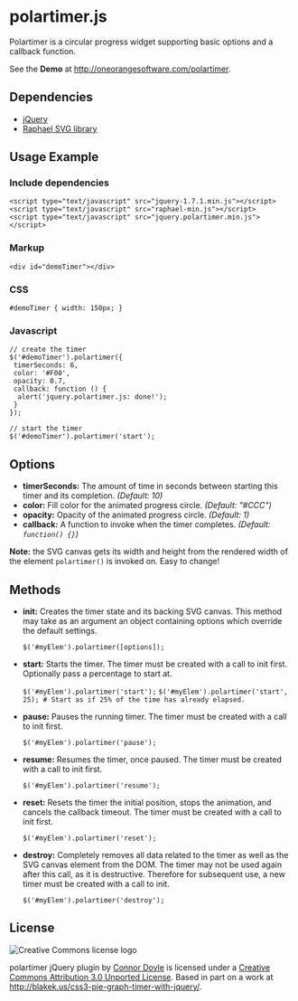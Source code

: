 polartimer.js
=============

Polartimer is a circular progress widget supporting basic options and a callback function.

See the **Demo** at http://oneorangesoftware.com/polartimer.

Dependencies
------------

* [jQuery](http://jquery.com)
* [Raphael SVG library](http://raphaeljs.com)

Usage Example
-------------

### Include dependencies

    <script type="text/javascript" src="jquery-1.7.1.min.js"></script>
    <script type="text/javascript" src="raphael-min.js"></script>
    <script type="text/javascript" src="jquery.polartimer.min.js"></script>

### Markup

    <div id="demoTimer"></div>

### CSS

    #demoTimer { width: 150px; }

### Javascript

    // create the timer
    $('#demoTimer').polartimer({
     timerSeconds: 6,
     color: '#F00',
     opacity: 0.7,
     callback: function () {
      alert('jquery.polartimer.js: done!');
     }
    });

    // start the timer
    $('#demoTimer').polartimer('start');

Options
-------

* __timerSeconds:__  The amount of time in seconds between starting this timer and its completion. *(Default: 10)*
* __color:__  Fill color for the animated progress circle. *(Default: "#CCC")*
* __opacity:__  Opacity of the animated progress circle. *(Default: 1)*
* __callback:__  A function to invoke when the timer completes. *(Default: `function() {}`)*

**Note:** the SVG canvas gets its width and height from the rendered width of the element `polartimer()` is invoked on. Easy to change!

Methods
-------

* __init:__  Creates the timer state and its backing SVG canvas. This method may take as an argument an object containing options which override the default settings.

    `$('#myElem').polartimer([options]);`

* __start:__  Starts the timer. The timer must be created with a call to init first. Optionally pass a percentage to start at.

    `$('#myElem').polartimer('start');`
    `$('#myElem').polartimer('start', 25); # Start as if 25% of the time has already elapsed.`

* __pause:__  Pauses the running timer. The timer must be created with a call to init first.

    `$('#myElem').polartimer('pause');`

* __resume:__  Resumes the timer, once paused. The timer must be created with a call to init first.

    `$('#myElem').polartimer('resume');`

* __reset:__  Resets the timer the initial position, stops the animation, and cancels the callback timeout. The timer must be created with a call to init first.

    `$('#myElem').polartimer('reset');`

* __destroy:__  Completely removes all data related to the timer as well as the SVG canvas element from the DOM. The timer may not be used again after this call, as it is destructive. Therefore for subsequent use, a new timer must be created with a call to init.

    `$('#myElem').polartimer('destroy');`


License
-------

![Creative Commons license logo](http://i.creativecommons.org/l/by/3.0/88x31.png)

polartimer jQuery plugin by [Connor Doyle](mailto:connor@oneorangesoftware.com)
is licensed under a [Creative Commons Attribution 3.0 Unported License](http://creativecommons.org/licenses/by/3.0/).
Based in part on a work at http://blakek.us/css3-pie-graph-timer-with-jquery/.
